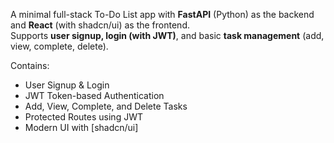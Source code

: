 A minimal full-stack To-Do List app with **FastAPI** (Python) as the backend and **React** (with shadcn/ui) as the frontend.  
Supports **user signup, login (with JWT)**, and basic **task management** (add, view, complete, delete).

Contains:
- User Signup & Login
- JWT Token-based Authentication
- Add, View, Complete, and Delete Tasks
- Protected Routes using JWT
- Modern UI with [shadcn/ui]
